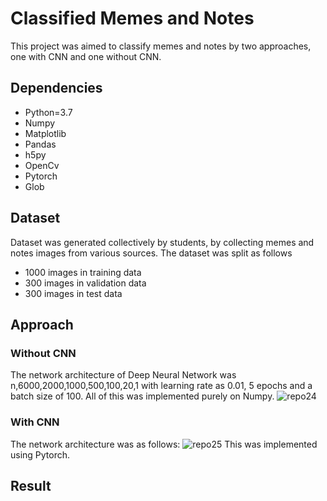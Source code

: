# Classified Memes and Notes
This project was aimed to classify memes and notes by two approaches, one with CNN and one without CNN.
## Dependencies 
- Python=3.7
- Numpy
- Matplotlib
- Pandas
- h5py
- OpenCv
- Pytorch
- Glob
## Dataset 
Dataset was generated collectively by students, by collecting memes and notes images from various sources. The dataset was split as follows
- 1000 images in training data
- 300 images in validation data
- 300 images in test data
## Approach
### Without CNN
The network architecture of Deep Neural Network was n,6000,2000,1000,500,100,20,1 with learning rate as 0.01, 5 epochs and a batch size of 100. All of this was implemented purely on Numpy.
![repo24](https://user-images.githubusercontent.com/64823050/131244446-737e5074-0164-499d-8c82-f939f2efa382.png)
### With CNN
The network architecture was as follows: 
![repo25](https://user-images.githubusercontent.com/64823050/131244511-40ef6345-292a-403f-a864-90b8ba413173.png)
This was implemented using Pytorch.
## Result 
